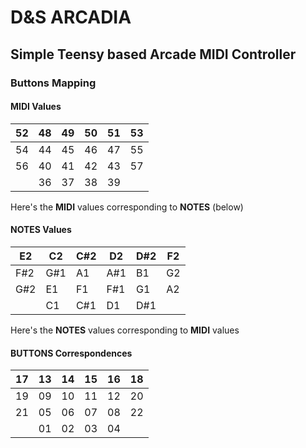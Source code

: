# D&S ARCADIA
## Simple Teensy based Arcade MIDI Controller


### Buttons Mapping

#### MIDI Values
|52|48|49|50|51|53|
|--|--|--|--|--|--|
|54|44|45|46|47|55|
|56|40|41|42|43|57|
|  |36|37|38|39

Here's the **MIDI** values corresponding to **NOTES** (below)

#### NOTES Values
|E2|C2|C#2|D2|D#2|F2|
|--|--|--|--|--|--|
|F#2|G#1|A1|A#1|B1|G2|
|G#2|E1|F1|F#1|G1|A2|
|  |C1|C#1|D1|D#1

Here's the **NOTES** values corresponding to **MIDI** values


#### BUTTONS Correspondences
|17|13|14|15|16|18|
|--|--|--|--|--|--|
|19|09|10|11|12|20|
|21|05|06|07|08|22|
|  |01|02|03|04


